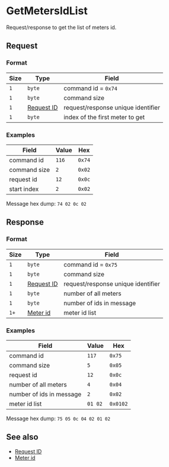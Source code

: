 # GetMetersIdList

Request/response to get the list of meters id.


## Request

### Format

| Size | Type                                 | Field                              |
| ---- | ------------------------------------ | ---------------------------------- |
| `1`  | `byte`                               | command id = `0x74`                |
| `1`  | `byte`                               | command size                       |
| `1`  | [Request ID](../types.md#request-id) | request/response unique identifier |
| `1`  | `byte`                               | index of the first meter to get    |

### Examples

| Field        | Value | Hex    |
| ------------ | ----- | ------ |
| command id   | `116` | `0x74` |
| command size | `2`   | `0x02` |
| request id   | `12`  | `0x0c` |
| start index  | `2`   | `0x02` |

Message hex dump: `74 02 0c 02`


## Response

### Format

| Size | Type                                 | Field                              |
| ---- | ------------------------------------ | ---------------------------------- |
| `1`  | `byte`                               | command id = `0x75`                |
| `1`  | `byte`                               | command size                       |
| `1`  | [Request ID](../types.md#request-id) | request/response unique identifier |
| `1`  | `byte`                               | number of all meters               |
| `1`  | `byte`                               | number of ids in message           |
| `1+` | [Meter id](../types.md#meter-id)     | meter id list                      |


### Examples

| Field                    | Value   | Hex      |
| ------------------------ | ------- | -------- |
| command id               | `117`   | `0x75`   |
| command size             | `5`     | `0x05`   |
| request id               | `12`    | `0x0c`   |
| number of all meters     | `4`     | `0x04`   |
| number of ids in message | `2`     | `0x02`   |
| meter id list            | `01 02` | `0x0102` |

Message hex dump: `75 05 0c 04 02 01 02`


## See also

* [Request ID](../types.md#request-id)
* [Meter id](../types.md#meter-id)
